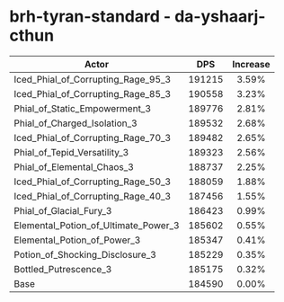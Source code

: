 # brh-tyran-standard - da-yshaarj-cthun
| Actor | DPS | Increase |
|---|:---:|:---:|
|Iced_Phial_of_Corrupting_Rage_95_3|191215|3.59%|
|Iced_Phial_of_Corrupting_Rage_85_3|190558|3.23%|
|Phial_of_Static_Empowerment_3|189776|2.81%|
|Phial_of_Charged_Isolation_3|189532|2.68%|
|Iced_Phial_of_Corrupting_Rage_70_3|189482|2.65%|
|Phial_of_Tepid_Versatility_3|189323|2.56%|
|Phial_of_Elemental_Chaos_3|188737|2.25%|
|Iced_Phial_of_Corrupting_Rage_50_3|188059|1.88%|
|Iced_Phial_of_Corrupting_Rage_40_3|187456|1.55%|
|Phial_of_Glacial_Fury_3|186423|0.99%|
|Elemental_Potion_of_Ultimate_Power_3|185602|0.55%|
|Elemental_Potion_of_Power_3|185347|0.41%|
|Potion_of_Shocking_Disclosure_3|185229|0.35%|
|Bottled_Putrescence_3|185175|0.32%|
|Base|184590|0.00%|

